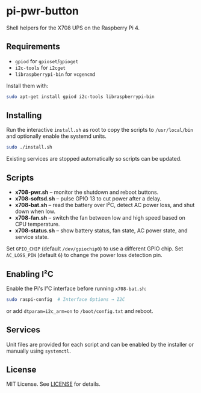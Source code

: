 # pi-pwr-button

Shell helpers for the X708 UPS on the Raspberry Pi 4.

## Requirements
- `gpiod` for `gpioset`/`gpioget`
- `i2c-tools` for `i2cget`
- `libraspberrypi-bin` for `vcgencmd`

Install them with:

```bash
sudo apt-get install gpiod i2c-tools libraspberrypi-bin
```

## Installing
Run the interactive `install.sh` as root to copy the scripts to `/usr/local/bin`
and optionally enable the systemd units.

```bash
sudo ./install.sh
```

Existing services are stopped automatically so scripts can be updated.

## Scripts
- **x708-pwr.sh** – monitor the shutdown and reboot buttons.
- **x708-softsd.sh** – pulse GPIO 13 to cut power after a delay.
- **x708-bat.sh** – read the battery over I²C, detect AC power loss, and shut down when low.
- **x708-fan.sh** – switch the fan between low and high speed based on CPU temperature.
- **x708-status.sh** – show battery status, fan state, AC power state, and service state.

Set `GPIO_CHIP` (default `/dev/gpiochip0`) to use a different GPIO chip.
Set `AC_LOSS_PIN` (default `6`) to change the power loss detection pin.

## Enabling I²C
Enable the Pi's I²C interface before running `x708-bat.sh`:

```bash
sudo raspi-config  # Interface Options → I2C
```

or add `dtparam=i2c_arm=on` to `/boot/config.txt` and reboot.

## Services
Unit files are provided for each script and can be enabled by the installer or
manually using `systemctl`.

## License
MIT License. See [LICENSE](LICENSE) for details.
